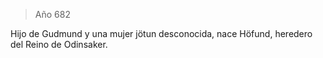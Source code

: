 > Año 682

Hijo de Gudmund y una mujer jötun desconocida, nace Höfund, heredero del Reino de Odinsaker.